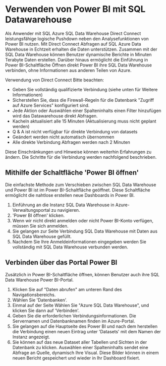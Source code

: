 <properties
   pageTitle="Verwenden von Power BI mit SQL Datawarehouse | Microsoft Azure"
   description="Tipps zur Verwendung von Power BI Azure SQL Data Warehouse Lösungen."
   services="sql-data-warehouse"
   documentationCenter="NA"
   authors="lodipalm"
   manager="barbkess"
   editor=""/>

<tags
   ms.service="sql-data-warehouse"
   ms.devlang="NA"
   ms.topic="article"
   ms.tgt_pltfrm="NA"
   ms.workload="data-services"
   ms.date="05/31/2016"
   ms.author="lodipalm;barbkess;sonyama"/>

# <a name="use-power-bi-with-sql-data-warehouse"></a>Verwenden von Power BI mit SQL Datawarehouse
Als Anwender mit SQL Azure SQL Data Warehouse Direct Connect leistungsfähige logische Pushdown neben den Analysefunktionen von Power BI nutzen.  Mit Direct Connect Abfragen auf SQL Azure Data Warehouse in Echtzeit erhalten die Daten unterstützen.  Zusammen mit der SQL Data Warehouse können Benutzer dynamische Berichte in Minuten Terabyte Daten erstellen.  Darüber hinaus ermöglicht die Einführung in Power BI-Schaltfläche Öffnen direkt Power BI ihre SQL Data Warehouse verbinden, ohne Informationen aus anderen Teilen von Azure.

Verwendung von Direct Connect Bitte beachten:

+ Geben Sie vollständig qualifizierte Verbindung (siehe unten für Weitere Informationen)
+ Sicherstellen Sie, dass die Firewall-Regeln für die Datenbank "Zugriff auf Azure Services" konfiguriert sind.
+ Jede Aktion oder Auswählen einer Spalteninhalts einen Filter hinzufügen wird das Datawarehouse direkt Abfragen.
+ Kacheln aktualisiert alle 15 Minuten (Aktualisierung muss nicht geplant werden)
+ Q & A ist nicht verfügbar für direkte Verbindung von datasets
+ Geändert werden nicht automatisch übernommen
+ Alle direkte Verbindung Abfragen werden nach 2 Minuten

Diese Einschränkungen und Hinweise können weiterhin Erfahrungen zu ändern. Die Schritte für die Verbindung werden nachfolgend beschrieben.  

## <a name="using-the-open-in-power-bi-button"></a>Mithilfe der Schaltfläche 'Power BI öffnen'
Die einfachste Methode zum Verschieben zwischen SQL Data Warehouse und Power BI ist im Power BI-Schaltfläche geöffnet. Diese Schaltfläche ermöglicht die nahtlose erstellen neue Dashboards in Power BI.  

1.  Einführung an die Instanz SQL Data Warehouse in Azure-Verwaltungsportal zu navigieren.
2.  'Power BI öffnen' klicken.
3.  Wenn wir nicht direkt anmelden oder nicht Power BI-Konto verfügen, müssen Sie sich anmelden.  
4.  Sie gelangen zur Seite Verbindung SQL Data Warehouse mit Daten aus SQL Data Warehouse gefüllt.
5.  Nachdem Sie Ihre Anmeldeinformationen eingegeben werden Sie vollständig mit SQL Data Warehouse verbunden werden.

## <a name="connecting-through-the-power-bi-portal"></a>Verbinden über das Portal Power BI
Zusätzlich in Power BI-Schaltfläche öffnen, können Benutzer auch ihre SQL Data Warehouse Power BI-Portal.

1.  Klicken Sie auf "Daten abrufen" am unteren Rand des Navigationsbereichs.
2.  Wählen Sie 'Datenbanken'.
3.  Einmal auf der Seite Wählen Sie "Azure SQL Data Warehouse", und klicken Sie dann auf 'Verbinden'.
4.  Geben Sie die erforderlichen Verbindungsinformationen.  Die Servernamen und Datenbanknamen finden im Azure-Portal.
5.  Sie gelangen auf die Hauptseite des Power BI und nach dem herstellen die Verbindung einen neuen Eintrag unter 'Datasets' mit dem Namen der Instanz angezeigt.  
6.   Sie können auf das neue Dataset aller Tabellen und Sichten in der Datenbank zu klicken. Auswählen einer Spalteninhalts sendet eine Abfrage an Quelle, dynamisch Ihre Visual. Diese Bilder können in einem neuen Bericht gespeichert und wieder in Ihr Dashboard fixiert.

<!--Image references-->

<!--Article references-->
[SQL Data Warehouse development overview]:  ./sql-data-warehouse-overview-develop/
[SQL Data Warehouse integration overview]:  ./sql-data-warehouse-overview-integration/

<!--MSDN references-->

<!--Other Web references-->
